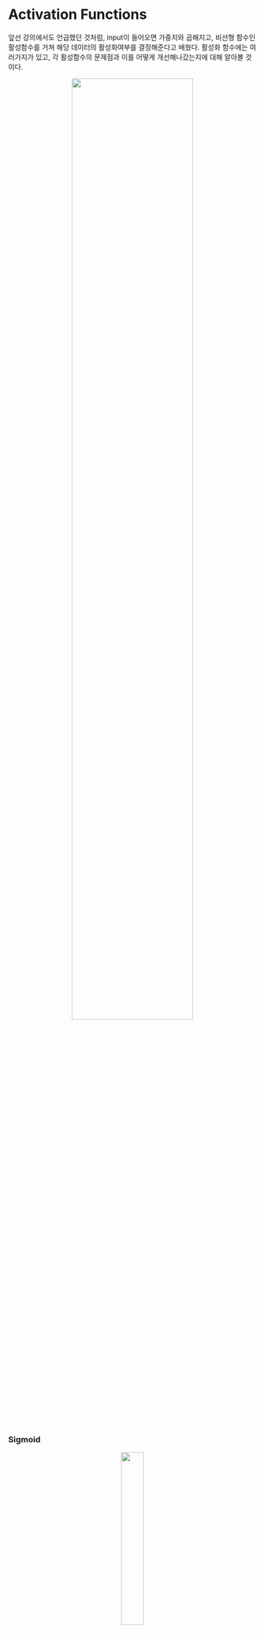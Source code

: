 # Activation Functions
앞선 강의에서도 언급했던 것처럼, input이 들어오면 가중치와 곱해지고, 비선형 함수인 활성함수를 거쳐 해당 데이터의 활성화여부를 결정해준다고 배웠다. 
활성화 함수에는 여러가지가 있고, 각 활성함수의 문제점과 이를 어떻게 개선해나갔는지에 대해 알아볼 것이다. 

<p align="center"><img src="https://github.com/em-1001/AI/assets/80628552/f78e4ffc-7678-46ff-9ee6-d6d16bd09f59" height="70%" width="70%"></p>

### Sigmoid 

<p align="center"><img src="https://github.com/em-1001/AI/assets/80628552/d21b181f-41a8-455e-8417-eda1d9d4fc65" height="30%" width="30%"></p>

$$\sigma(x) = \frac{1}{1+e^{-x}}$$

#### problem1
- 음/양의 큰값에서 Saturation되는 것이 gradient를 없앤다.
- x가 0에 가까운건 잘 동작한다.

#### problem2
- 출력이 zero centered가 아니다.
- 만약 x가 항상 양수일 떄, w의 gradient는 시그모이드 upstream gradient와 부호가 항상 같게 된다. 이는 W로 하여금 모두 양의 방향이나, 모두 음의 방향으로밖에 업데이트가 되지 못하게 하기 때문에, zig zag path를 따르게 되며, 비효율적이다.

#### problem3
- exp() 가 연산 cost가 비싸다.

### tanh

<p align="center"><img src="https://github.com/em-1001/AI/assets/80628552/b97b9bd2-d29e-47df-bb17-12090dd99d9e" height="30%" width="30%"></p>

$$tanh(x)$$

zero-centered 문제는 해결되었으나, saturation 문제는 여전히 존재한다. 


### ReLU

<p align="center"><img src="https://github.com/em-1001/AI/assets/80628552/06519ff8-28c4-47c9-a316-6f28e91b088a" height="30%" width="30%"></p>

$$max(0, x)$$

- x가 양수이면 saturation 되지 않는다.
- 계산 효율 좋음( sigmoid나 tanh보다 수렴 속도가 약 6배 빠름)
- 생물학적 타당성

#### problem
- zero- centered가 아님
- 음의 영역에서는 saturation (x=0에서도 gradient 0)
- gradient의 절반을 죽인다 -> dead ReLU라고 함

#### Dead ReLU

<p align="center"><img src="https://github.com/em-1001/AI/assets/80628552/9831c709-6974-45b8-b64a-e69ebb57a288" height="70%" width="70%"></p>

- 초기화를 잘못해서 가중치 평면이 data cloud에서 멀리 떨어진 경우
- Learning rate가 지나치게 높은 경우, 가중치가 날뛰게 되며 ReLU가 데이터의 manifold를 벗어나게 됨
- 학습 다 시켜놓은 네트워크를 살펴보면 10-20%는 dead ReLU가 되어있는데, 이정도는 괜찮다.
- 그림에서 초록빨강 평면은 ReLU의 입력 행렬을 표현한 것
- 그래서 초기화시에 positive biases를 추가해주는 경우 많다. (active 될 확률 높이기)
- 대부분은 zero-bias로 사용

### Leaky ReLU

<p align="center"><img src="https://github.com/em-1001/AI/assets/80628552/2885ff5e-a605-4cf8-8e50-2c32edd243ea" height="30%" width="30%"></p>

$$f(x) = max(0.01x, x)

- zero-mean
- 음의 영역에서도 이제 saturation 되지 않음
- dead ReLU도 없음

### PReLU

$$f(x) = max(\alpha x, x)$$

- Leaky ReLU와 비슷하지만 기울기 alpha (파라미터)로 결정됨






